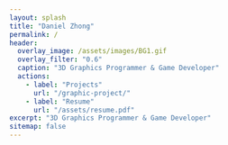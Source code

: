 ```yaml
---
layout: splash
title: "Daniel Zhong"
permalink: /
header:
  overlay_image: /assets/images/BG1.gif
  overlay_filter: "0.6"
  caption: "3D Graphics Programmer & Game Developer"
  actions:
    - label: "Projects"
      url: "/graphic-project/"
    - label: "Resume"
      url: "/assets/resume.pdf"
excerpt: "3D Graphics Programmer & Game Developer"
sitemap: false
---
```


<!-- Add a static fallback background first -->
<div id="header-bg" class="splash-bg" style="background-image: url('/assets/images/BG1.png');"></div>

<!-- Then load GIF smoothly after -->
<script>
document.addEventListener("DOMContentLoaded", function() {
  const bg = document.getElementById("header-bg");
  const gif = new Image();
  gif.src = "/assets/images/BG1.gif";

  gif.onload = function () {
    bg.style.transition = "background-image 0.5s ease-in-out";
    bg.style.backgroundImage = "url('/assets/images/BG1.gif')";
  };
});
</script>
